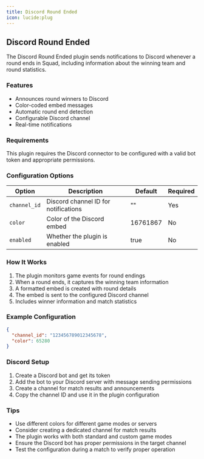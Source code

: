 ```yaml
---
title: Discord Round Ended
icon: lucide:plug
---
```


## Discord Round Ended

The Discord Round Ended plugin sends notifications to Discord whenever a round ends in Squad, including information about the winning team and round statistics.

### Features

- Announces round winners to Discord
- Color-coded embed messages
- Automatic round end detection
- Configurable Discord channel
- Real-time notifications

### Requirements

This plugin requires the Discord connector to be configured with a valid bot token and appropriate permissions.

### Configuration Options

| Option | Description | Default | Required |
|--------|-------------|---------|----------|
| `channel_id` | Discord channel ID for notifications | "" | Yes |
| `color` | Color of the Discord embed | 16761867 | No |
| `enabled` | Whether the plugin is enabled | true | No |

### How It Works

1. The plugin monitors game events for round endings
2. When a round ends, it captures the winning team information
3. A formatted embed is created with round details
4. The embed is sent to the configured Discord channel
5. Includes winner information and match statistics

### Example Configuration

```json
{
  "channel_id": "123456789012345678",
  "color": 65280
}
```

### Discord Setup

1. Create a Discord bot and get its token
2. Add the bot to your Discord server with message sending permissions
3. Create a channel for match results and announcements
4. Copy the channel ID and use it in the plugin configuration

### Tips

- Use different colors for different game modes or servers
- Consider creating a dedicated channel for match results
- The plugin works with both standard and custom game modes
- Ensure the Discord bot has proper permissions in the target channel
- Test the configuration during a match to verify proper operation
